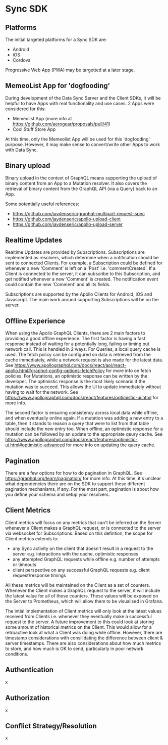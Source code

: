 # Sync SDK

## Platforms

The initial targeted platforms for a Sync SDK are:

* Android
* iOS
* Cordova

Progressive Web App (PWA) may be targetted at a later stage.

## MemeoList App for 'dogfooding'

During development of the Data Sync Server and the Client SDKs, it will be helpful to have Apps with real functionality and use cases.
2 Apps were considered for this:

* Memeolist App (more info at https://github.com/aerogear/proposals/pull/41)
* Cool Stuff Store App

At this time, only the Memeolist App will be used for this 'dogfooding' purpose. However, it may make sense to convert/write other Apps to work with Data Sync. 

## Binary upload

Binary upload in the context of GraphQL means supporting the upload of binary content from an App to a Mutation resolver.
It also covers the retrieval of binary content from the GraphQL API (via a Query) back to an App.

Some potentially useful references:

* https://github.com/jaydenseric/graphql-multipart-request-spec
* https://github.com/jaydenseric/apollo-upload-client
* https://github.com/jaydenseric/apollo-upload-server

## Realtime Updates

Realtime Updates are provided by Subscriptions.
Subscriptions are implemented as resolvers, which determine when a notification should be sent to connected Clients.
For example, a Subscription could be defined for whenever a new 'Comment' is left on a 'Post' i.e. 'commentCreated'.
If a Client is connected to the server, it can subscribe to this Subscription, and get notified whenever a new 'Comment' is created.
The notification event could contain the new 'Comment' and all its fields.

Subscriptions are supported by the Apollo Clients for Android, iOS and Javascript.
The main work around supporting Subscriptions will be on the server.

## Offline Experience

When using the Apollo GraphQL Clients, there are 2 main factors to providing a good offline experience.
The first factor is having a fast response instead of waiting for a potentially long, failing or timing out network call.
This is handled in 2 ways.
For Queries, a local query cache is used.
The fetch policy can be configured so data is retrieved from the cache immediately, while a network request is also made for the latest data.
See https://www.apollographql.com/docs/react/api/react-apollo.html#graphql-config-options-fetchPolicy for more info on fetch policies.
For Mutations, an optimistic response can be written by the developer.
The optimistic response is the most likely scenario if the mutation was to succeed.
This allows the UI to update immediately without having to wait for the network.
See https://www.apollographql.com/docs/react/features/optimistic-ui.html for more info.

The second factor is ensuring consistency across local data while offline, and when eventually online again.
If a mutation was adding a new entry to a table, then it stands to reason a query that were to list from that table should include the new entry too.
When offline, an optimistic response for a mutation can be followed by an update to the appropriate qeury cache.
See https://www.apollographql.com/docs/react/features/optimistic-ui.html#optimistic-advanced for more info on updating the query cache.

## Pagination

There are a few options for how to do pagination in GraphQL.
See https://graphql.org/learn/pagination/ for more info.
At this time, it's unclear what dependencies there are on the SDK to support these different pagination mechanisms, if any.
For the most part, pagination is about how you define your schema and setup your resolvers.

## Client Metrics

Client metrics will focus on any metrics that can't be inferred on the Server whenever a Client makes a GraphQL request, or is connected to the server via websocket for Subscriptions.
Based on this defintion, the scope for Client metrics extends to:

* any Sync activity on the client that doesn't result in a request to the server e.g. interactions with the cache, optimistic responses
* any attempted GraphQL requests while offline e.g. number of attempts or timeouts
* client perspective on any successful GraphQL requests e.g. client request/response timings

All these metrics will be maintained on the Client as a set of counters.
Whenever the Client makes a GraphQL request to the server, it will include the latest value for all of these counters.
These values will be exposed on the Server to Prometheus, which will allow them to be visualised in Grafana.

The intial implementation of Client metrics will only look at the latest values received from Clients i.e. whenever they eventually make a successful request to the server.
A future improvement to this could look at storing some amount of historical metrics on the Client.
This would allow for a retroactive look at what a Client was doing while offline.
However, there are timestamp considerations with consilidating the difference between client & server timestamps.
There are also considerations about how much metrics to store, and how much is OK to send, particularly in poor network conditions.


## Authentication

x

## Authorization

x

## Conflict Strategy/Resolution

x
